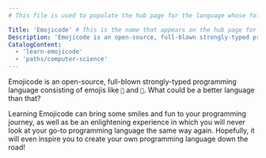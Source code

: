 ```yaml
---
# This file is used to populate the hub page for the language whose folder it's in. Be sure to create a new version if you create a folder for a new language!

Title: 'Emojicode' # This is the name that appears on the hub page for this language. Pay attention to capitalization and punctuation!
Description: 'Emojicode is an open-source, full-blown strongly-typed programming language consisting of emojis like 🍇 and 🍉. What could be a better language than that? Learning Emojicode can bring some smiles and fun to your programming journey, as well as be an enlightening experience in which you will never look at your go-to programming language the same way again. Hopefully, it will even inspire you to create your own programming language down the road!'
CatalogContent:
  - 'learn-emojicode'
  - 'paths/computer-science'
---
```


Emojicode is an open-source, full-blown strongly-typed programming language consisting of emojis like `🍇` and `🍉`. What could be a better language than that?

Learning Emojicode can bring some smiles and fun to your programming journey, as well as be an enlightening experience in which you will never look at your go-to programming language the same way again. Hopefully, it will even inspire you to create your own programming language down the road!

